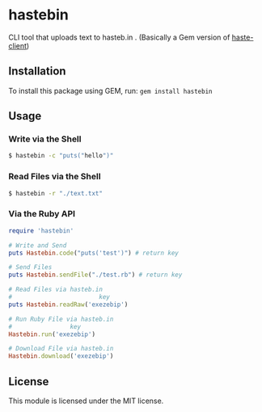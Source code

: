 # hastebin

CLI tool that uploads text to hasteb.in . (Basically a Gem version of [haste-client](https://github.com/seejohnrun/haste-client))

## Installation

To install this package using GEM, run:
`gem install hastebin`

## Usage

### Write via the Shell
```sh
$ hastebin -c "puts("hello")"

```            
### Read Files via the Shell
```sh
$ hastebin -r "./text.txt"

```

### Via the Ruby API

```ruby
require 'hastebin'

# Write and Send
puts Hastebin.code("puts('test')") # return key

# Send Files
puts Hastebin.sendFile("./test.rb") # return key

# Read Files via hasteb.in
#                        key
puts Hastebin.readRaw('exezebip')

# Run Ruby File via hasteb.in
#                key
Hastebin.run('exezebip')

# Download File via hasteb.in
Hastebin.download('exezebip')
```

## License

This module is licensed under the MIT license.
